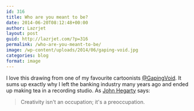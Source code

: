 ```yaml
---
id: 316
title: Who are you meant to be?
date: 2014-06-20T08:12:48+00:00
author: Lazrjet
layout: post
guid: http://lazrjet.com/?p=316
permalink: /who-are-you-meant-to-be/
image: /wp-content/uploads/2014/06/gaping-void.jpg
categories: blog
format: image
---
```

I love this drawing from one of my favourite cartoonists <a title="@GapingVoid" href="http://www.gapingvoidart.com/" target="_blank">@GapingVoid</a>. It sums up exactly why I left the banking industry many years ago and ended up making tea in a recording studio. As <a title="Hegarty on Creativity" href="http://www.amazon.co.uk/Hegarty-Creativity-There-are-Rules/dp/050051724X" target="_blank">John Hegarty</a> says:

<blockquote>Creativity isn't an occupation; it's a preoccupation. </blockquote>
